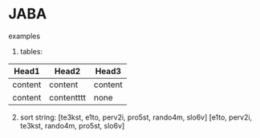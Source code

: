 # JABA
examples
1) tables:



| Head1  | Head2     | Head3   |
|--------|-----------|-------- |
| content| content   | content |
| content| contentttt| none    |





2) sort string:
[te3kst, e1to, perv2i, pro5st, rando4m, slo6v]
[e1to, perv2i, te3kst, rando4m, pro5st, slo6v]
